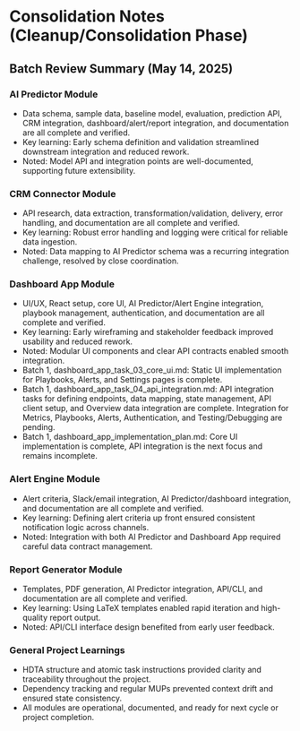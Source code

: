 # Consolidation Notes (Cleanup/Consolidation Phase)

## Batch Review Summary (May 14, 2025)

### AI Predictor Module
- Data schema, sample data, baseline model, evaluation, prediction API, CRM integration, dashboard/alert/report integration, and documentation are all complete and verified.
- Key learning: Early schema definition and validation streamlined downstream integration and reduced rework.
- Noted: Model API and integration points are well-documented, supporting future extensibility.

### CRM Connector Module
- API research, data extraction, transformation/validation, delivery, error handling, and documentation are all complete and verified.
- Key learning: Robust error handling and logging were critical for reliable data ingestion.
- Noted: Data mapping to AI Predictor schema was a recurring integration challenge, resolved by close coordination.

### Dashboard App Module
- UI/UX, React setup, core UI, AI Predictor/Alert Engine integration, playbook management, authentication, and documentation are all complete and verified.
- Key learning: Early wireframing and stakeholder feedback improved usability and reduced rework.
- Noted: Modular UI components and clear API contracts enabled smooth integration.
- Batch 1, dashboard_app_task_03_core_ui.md: Static UI implementation for Playbooks, Alerts, and Settings pages is complete.
- Batch 1, dashboard_app_task_04_api_integration.md: API integration tasks for defining endpoints, data mapping, state management, API client setup, and Overview data integration are complete. Integration for Metrics, Playbooks, Alerts, Authentication, and Testing/Debugging are pending.
- Batch 1, dashboard_app_implementation_plan.md: Core UI implementation is complete, API integration is the next focus and remains incomplete.

### Alert Engine Module
- Alert criteria, Slack/email integration, AI Predictor/dashboard integration, and documentation are all complete and verified.
- Key learning: Defining alert criteria up front ensured consistent notification logic across channels.
- Noted: Integration with both AI Predictor and Dashboard App required careful data contract management.

### Report Generator Module
- Templates, PDF generation, AI Predictor integration, API/CLI, and documentation are all complete and verified.
- Key learning: Using LaTeX templates enabled rapid iteration and high-quality report output.
- Noted: API/CLI interface design benefited from early user feedback.

### General Project Learnings
- HDTA structure and atomic task instructions provided clarity and traceability throughout the project.
- Dependency tracking and regular MUPs prevented context drift and ensured state consistency.
- All modules are operational, documented, and ready for next cycle or project completion.
